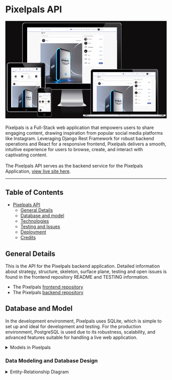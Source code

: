 # Pixelpals API
![amiresponsive](documentation/readme-image/PixelGif.gif)
<br>
<br>
Pixelpals is a Full-Stack web application that empowers users to share engaging content, drawing inspiration from popular social media platforms like Instagram. Leveraging Django Rest Framework for robust backend operations and React for a responsive frontend, Pixelpals delivers a smooth, intuitive experience for users to browse, create, and interact with captivating content.
<br>
<br>
The Pixelpals API serves as the backend service for the Pixelpals Application, [view live site here](https://pixelpals-pp5-ee2d5ecf265c.herokuapp.com/).

<hr>

## Table of Contents
- [Pixelpals API](#pixelpals-api)
  - [General Details](#general-details)
  - [Database and model](#database-and-model)
  - [Technologies](#technologies)
  - [Testing and Issues](#testing-and-issues)
  - [Deployment](#deployment)
  - [Credits](#Credits)

## General Details

This is the API for the Pixelpals backend application. Detailed information about strategy, structure, skeleton, surface plane, testing and open issues is found in the frontend repository README and TESTING information.

- The Pixelpals [frontend repository](https://github.com/Enzolita/pixelpals-pp5)
- The Pixelpals [backend repository](https://pixelpals-backend-49bb71efec81.herokuapp.com/)                                    

## Database and Model

In the development environment, Pixelpals uses SQLite, which is simple to set up and ideal for development and testing. For the production environment, PostgreSQL is used due to its robustness, scalability, and advanced features suitable for handling a live web application.

<details>
<summary>Models in Pixelpals</summary>
<br>

### Report model
- **Fields**: Manages user feedback and queries. 
- **Functionality**: Stores user queries, complaints, or suggestions. 
- **Impact**: Provides a direct channel for user feedback, helping to improve the platform based on user input and enhancing user satisfaction.
- **Example**: A user facing an issue with their account can easily send a message to the support team using the report form, ensuring their query is logged and addressed promptly.

### Comment Model
- **Fields**: `id`, `owner`, `post_`, `content`, `created_at`, `updated_at`
- **Functionality**: Stores comments made by users on posts.
- **Impact**: Facilitates engagement and community interaction by allowing users to comment on each other's posts.
- **Example**: Users comment on a friend's post to share their thoughts and reactions, fostering discussions.

### Post Model
- **Fields**: `id`, `owner`, `title`, `content`, `created_at`, `updated_at`
- **Functionality**: Stores posts created by users.
- **Impact**: Central to the content-sharing functionality, allowing users to create and share posts with their followers.
- **Example**: A user creates a new post with a photo from their new PC setup.

### Profile Model
- **Fields**: `id`, `owner`, `name`, `content`, `image`, `created_at`, `updated_at`
- **Functionality**: Stores user profile information.
- **Impact**: Enhances user profiles by allowing customization, making the platform more personalized and engaging.
- **Example**: A user uploads a profile picture and writes a short bio to let other users know more about them.

### Follower Model
- **Fields**: `id`, `owner`, `followed`, `created_at`, `updated_at`
- **Functionality**: Stores follower relationships between users.
- **Impact**: Enables users to follow each other, creating a personalized feed based on followed users' posts.
- **Example**: User A follows User B to see User B's posts in their feed, fostering engagement and community building.

### Like Model
- **Fields**: `id`, `owner`, `post`, `created_at`, `updated_at`
- **Functionality**: Stores likes on posts by users.
- **Impact**: Provides a way for users to express appreciation for content, increasing user interaction and engagement.
- **Example**: A user likes a friend's post, which may also increase the visibility of popular content through likes.

### User Model (from django.contrib.auth.models)
- **Fields**: `id`, `username`, `email`, `password`, `created_at`, `updated_at`
- **Functionality**: Manages user authentication and basic information.
- **Impact**: Provides essential authentication functionality, ensuring users can securely log in and access their accounts.
- **Example**: Users can register, log in, and have their authentication details securely stored.
</details>

### Data Modeling and Database Design

<details>
<summary>Entity-Relationship Diagram</summary>
<br>

The Entity-Relationship Diagram (ERD) provides a visual representation of the database's structure. It helps in planning and illustrating the SQL tables and the relationships between them. The ERD is an essential part of the database design that shows the entities, their attributes, and the types of relationships among the entities.

![erd](/documentation/readme-image/erd.webp)

**Relationships**


1. User
  - One-to-One: User.id → Profile.owner
  - One-to-Many: User.id → Post.owner
  - One-to-Many: User.id → Comment.owner
  - Many-to-Many (through Follower): User.id → Follower.owner
  - Many-to-Many (through Follower): User.id → Follower.followed
  - Many-to-Many (through Like): User.id → Like.owner
  - One-to-Many: User.id → Contact.owner
  - One-to-Many: User.id → Block.owner
  - One-to-Many: User.id → Block.target

2. Profile
  - One-to-One: Profile.owner → User.id

3. Post
  - Many-to-One: Post.owner → User.id
  - One-to-Many: Post.id → Comment.post
  - Many-to-Many (through Like): Post.id → Like.post
  - Many-to-Many: Post.id → Hashtag.post
  - Many-to-One: Post.category → Category.id

4. Comment
  - Many-to-One: Comment.owner → User.id
  - Many-to-One: Comment.post → Post.id

5. Like
  - Many-to-One: Like.owner → User.id
  - Many-to-One: Like.post → Post.id

6. Follower
  - Many-to-One: Follower.owner → User.id
  - Many-to-One: Follower.followed → User.id

8. Report
  - Many-to-One: Report.owner → User.id

</details>
